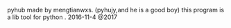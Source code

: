 pyhub made by mengtianwxs. (pyhujy,and he is a good boy)
this program is a lib tool for python . 2016-11-4
@2017
